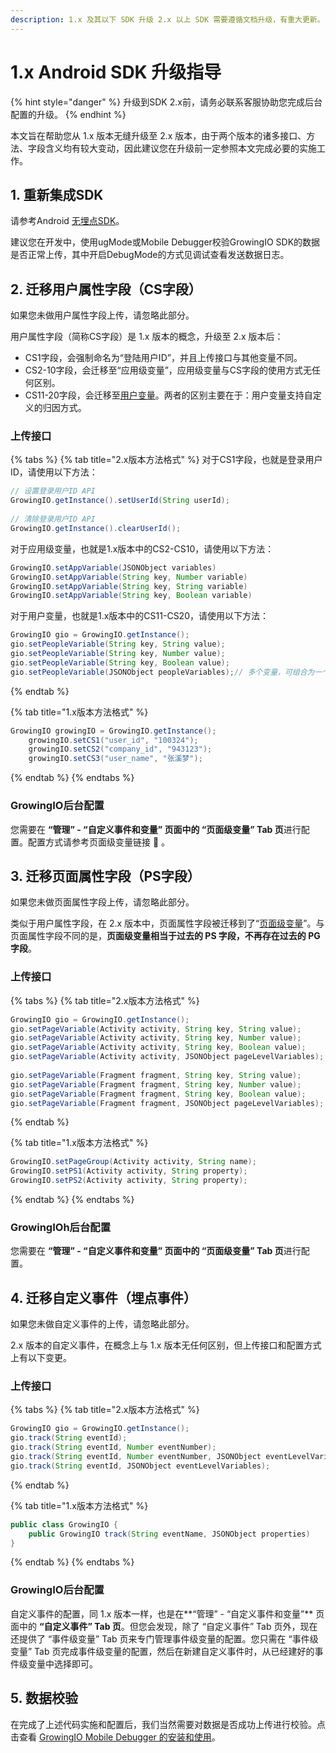 ```yaml
---
description: 1.x 及其以下 SDK 升级 2.x 以上 SDK 需要遵循文档升级，有重大更新。
---
```


# 1.x Android SDK 升级指导

{% hint style="danger" %}
升级到SDK 2.x前，请务必联系客服协助您完成后台配置的升级。
{% endhint %}

本文旨在帮助您从 1.x 版本无缝升级至 2.x 版本，由于两个版本的诸多接口、方法、字段含义均有较大变动，因此建议您在升级前一定参照本文完成必要的实施工作。

## 1. 重新集成SDK

请参考Android [无埋点SDK](auto-android-sdk.md)。

建议您在开发中，使用ugMode或Mobile Debugger校验GrowingIO SDK的数据是否正常上传，其中开启DebugMode的方式见调试查看发送数据日志。

## 2. 迁移用户属性字段（CS字段）

如果您未做用户属性字段上传，请忽略此部分。

用户属性字段（简称CS字段）是 1.x 版本的概念，升级至 2.x 版本后：

* CS1字段，会强制命名为“登陆用户ID”，并且上传接口与其他变量不同。
* CS2-10字段，会迁移至“应用级变量”，应用级变量与CS字段的使用方式无任何区别。
* CS11-20字段，会迁移至[用户变量](android-sdk-api/customize-api.md#2-qing-chu-deng-lu-yong-hu-idclearuserid)。两者的区别主要在于：用户变量支持自定义的归因方式。

### 上传接口

{% tabs %}
{% tab title="2.x版本方法格式" %}
对于CS1字段，也就是登录用户ID，请使用以下方法：

```java
// 设置登录用户ID API
GrowingIO.getInstance().setUserId(String userId);
​
// 清除登录用户ID API
GrowingIO.getInstance().clearUserId();
```

对于应用级变量，也就是1.x版本中的CS2-CS10，请使用以下方法：

```java
GrowingIO.setAppVariable(JSONObject variables)
GrowingIO.setAppVariable(String key, Number variable)
GrowingIO.setAppVariable(String key, String variable)
GrowingIO.setAppVariable(String key, Boolean variable)
```

对于用户变量，也就是1.x版本中的CS11-CS20，请使用以下方法：

```java
GrowingIO gio = GrowingIO.getInstance();
gio.setPeopleVariable(String key, String value);
gio.setPeopleVariable(String key, Number value);
gio.setPeopleVariable(String key, Boolean value);
gio.setPeopleVariable(JSONObject peopleVariables);// 多个变量，可组合为一个JSON对象peopleVariables传入
```
{% endtab %}

{% tab title="1.x版本方法格式" %}
```java
GrowingIO growingIO = GrowingIO.getInstance();
    growingIO.setCS1("user_id", "100324");
    growingIO.setCS2("company_id", "943123");
    growingIO.setCS3("user_name", "张溪梦");
```
{% endtab %}
{% endtabs %}

### GrowingIO后台配置

您需要在 **“管理” - “自定义事件和变量” 页面中的 “页面级变量” Tab 页**进行配置。配置方式请参考页面级变量链接 🍎 。

## 3. 迁移页面属性字段（PS字段）

如果您未做页面属性字段上传，请忽略此部分。

类似于用户属性字段，在 2.x 版本中，页面属性字段被迁移到了“[页面级变量](https://docs.growingio.com/docs/data-model/event-model/autotrack-event/page-events-and-properties#ye-mian-shi-jian-de-ding-yi)”。与页面属性字段不同的是，**页面级变量相当于过去的 PS 字段，不再存在过去的 PG 字段**。

### 上传接口

{% tabs %}
{% tab title="2.x版本方法格式" %}
```java
GrowingIO gio = GrowingIO.getInstance();
gio.setPageVariable(Activity activity, String key, String value);
gio.setPageVariable(Activity activity, String key, Number value);
gio.setPageVariable(Activity activity, String key, Boolean value);
gio.setPageVariable(Activity activity, JSONObject pageLevelVariables);
​
gio.setPageVariable(Fragment fragment, String key, String value);
gio.setPageVariable(Fragment fragment, String key, Number value);
gio.setPageVariable(Fragment fragment, String key, Boolean value);
gio.setPageVariable(Fragment fragment, JSONObject pageLevelVariables);
```
{% endtab %}

{% tab title="1.x版本方法格式" %}
```java
GrowingIO.setPageGroup(Activity activity, String name); 
GrowingIO.setPS1(Activity activity, String property); 
GrowingIO.setPS2(Activity activity, String property);
```
{% endtab %}
{% endtabs %}

### GrowingIOh后台配置

您需要在 **“管理” - “自定义事件和变量” 页面中的 “页面级变量” Tab 页**进行配置。

## 4. 迁移自定义事件（埋点事件）

如果您未做自定义事件的上传，请忽略此部分。

2.x 版本的自定义事件，在概念上与 1.x 版本无任何区别，但上传接口和配置方式上有以下变更。

### 上传接口

{% tabs %}
{% tab title="2.x版本方法格式" %}
```java
GrowingIO gio = GrowingIO.getInstance();
gio.track(String eventId);
gio.track(String eventId, Number eventNumber);
gio.track(String eventId, Number eventNumber, JSONObject eventLevelVariables);
gio.track(String eventId, JSONObject eventLevelVariables);
```
{% endtab %}

{% tab title="1.x版本方法格式" %}
```java
public class GrowingIO {
    public GrowingIO track(String eventName, JSONObject properties)
}
```
{% endtab %}
{% endtabs %}

### GrowingIO后台配置

自定义事件的配置，同 1.x 版本一样，也是在**“管理” - “自定义事件和变量”** 页面中的 **“自定义事件” Tab 页**。但您会发现，除了 “自定义事件” Tab 页外，现在还提供了 “事件级变量” Tab 页来专门管理事件级变量的配置。您只需在 “事件级变量” Tab 页完成事件级变量的配置，然后在新建自定义事件时，从已经建好的事件级变量中选择即可。

## 5. 数据校验

在完成了上述代码实施和配置后，我们当然需要对数据是否成功上传进行校验。点击查看 [GrowingIO Mobile Debugger 的安装和使用](../../debugging/mobile-debugger.md)。



















